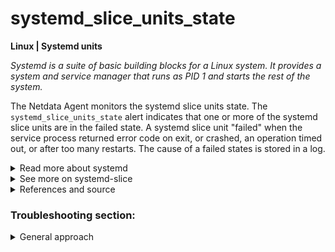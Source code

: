 # systemd_slice_units_state

**Linux | Systemd units**

_Systemd is a suite of basic building blocks for a Linux system. It provides a system and service
manager that runs as PID 1 and starts the rest of the system._

The Netdata Agent monitors the systemd slice units state. The `systemd_slice_units_state` alert
indicates that one or more of the systemd slice units are in the failed state.
A systemd slice unit "failed" when the service process returned error code on exit, or crashed, an 
operation timed out, or after too many restarts. The cause of a failed states is stored in a log.

<details>
<summary>Read more about systemd</summary>

Here is some useful information about systemd from
wikipedia <sup>[1](https://en.wikipedia.org/wiki/Systemd) </sup>

Systemd includes features like on-demand starting of daemons, snapshot support, process tracking,
and Inhibitor Locks. Systemd is not just the name of the `init` daemon, but also refers to the
entire software bundle around it, which, in addition to the `systemd` `init` daemon, includes the
daemons
`journald`, `logind` and `networkd`, and many other low-level components. In January 2013,
Poettering described systemd not as one program, but rather a large software suite that includes 69
individual binaries. As an integrated software suite, systemd replaces the startup sequences and
runlevels controlled by the traditional `init` daemon, along with the shell scripts executed under
its control. systemd also integrates many other services that are common on Linux systems by
handling user logins, the system console, device hotplugging, scheduled execution (replacing cron),
logging, hostnames and locales.

Like the `init` daemon, `systemd` is a daemon that manages other daemons, which, including `systemd`
itself, are background processes. `systemd` is the first daemon to start during booting and the last
daemon to terminate during shutdown. The `systemd` daemon serves as the root of the user space's
process tree. The first process (`PID1`) has a special role on Unix systems, as it replaces the
parent of a process when the original parent terminates. Therefore, the first process is
particularly well suited for the purpose of monitoring daemons.

Systemd executes elements of its startup sequence in parallel, which is theoretically faster than
the traditional startup sequence approach. For inter-process communication (IPC), `systemd` makes
Unix domain sockets and D-Bus available to the running daemons. The state of systemd itself can also
be preserved in a snapshot for future recall.

Systemd's core components include the following:

- `systemd` is a system and service manager for Linux operating systems.

- `systemctl` is a command to introspect and control the state of the systemd system and service
  manager. Not to be confused with sysctl.

- `systemd-analyze` may be used to determine system boot-up performance statistics and retrieve
  other state and tracing information from the system and service manager.

</details>


<details>
<summary>See more on systemd-slice</summary>

The following text originates from the systemd.slice man page.<sup>[2](https://www.freedesktop.org/software/systemd/man/systemd.slice.html) </sup>

A unit configuration file whose name ends in ".slice" encodes information about a slice unit. A
slice unit is a concept for hierarchically managing resources of a group of processes. This
management is performed by creating a node in the Linux Control Group (cgroup) tree. Units that
manage processes (primarily scope and service units) may be assigned to a specific slice. For each
slice, certain resource limits may be set that apply to all processes of all units contained in that
slice. Slices are organized hierarchically in a tree. The name of the slice encodes the location in
the tree. The name consists of a dash-separated series of names, which describes the path to the
slice from the root slice. The root slice is named -.slice. For example, foo-bar.slice is a slice
that is located within foo.slice, which in turn is located in the root slice -.slice.

Note that slice units cannot be templated, nor is possible to add multiple names to a slice unit by
creating additional symlinks to its unit file.

By default, service and scope units are placed in `system.slice`, virtual machines and containers
registered with `systemd-machined` are found in `machine.slice`, and user sessions handled by
`systemd-logind` in `user.slice`.

The slice specific configuration options are configured in the `[Slice]` section. Currently, only
generic resource control settings as described in systemd.resource-control(5) are allowed.

</details>


<details>

<summary>References and source</summary>

1. [systemd on Wikipedia](https://en.wikipedia.org/wiki/Systemd)
2. [Man page for systemd.slice](https://www.freedesktop.org/software/systemd/man/systemd.slice.html)

</details>

### Troubleshooting section:

<details>
<summary>General approach</summary>

When a slice is in a failed state, you should always try to gather more information about it.

1. Identify which slice units fail. Open the Netdata dashboard, find the current active alarms under
   the [active alarms](https://learn.netdata.cloud/docs/monitor/view-active-alarms) tab and look
   into its chart.
   (`systemdunits_slice_units.slice_unit_state`). In this chart, identify which slice
   units are in state with value 5.

2. Gather more information about the failing slice unit

   ```
   root@netdata~ # systemctl status <slice_name>.slice
   ```

3. Check the log messages from the command of step 2.

</details>
